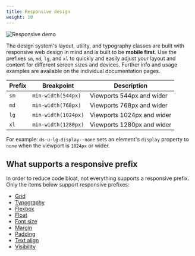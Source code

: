 ```yaml
---
title: Responsive design
weight: 10
---
```


![Responsive demo]({{root}}/public/images/responsive-demo.gif)

The design system's layout, utility, and typography classes are built with responsive web design in mind and is built to be **mobile first**. Use the prefixes `sm`, `md`, `lg`, and `xl` to quickly and easily adjust your layout and content for different screen sizes and devices. Further info and usage examples are available on the individual documentation pages.

| Prefix | Breakpoint | Description |
| ------ | ---------- | ----------- |
| `sm` | `min-width(544px)` | Viewports 544px and wider |
| `md` | `min-width(768px)` | Viewports 768px and wider |
| `lg` | `min-width(1024px)` | Viewports 1024px and wider |
| `xl` | `min-width(1280px)` | Viewports 1280px and wider |

For example: `ds-u-lg-display--none` sets an element's `display` property to `none` when the viewport is `1024px` or wider.

## What supports a responsive prefix

In order to reduce code bloat, not everything supports a responsive prefix. Only the items below support responsive prefixes:

- [Grid]({{root}}/layout/grid)
- [Typography]({{root}}/base/typography#responsive)
- [Flexbox]({{root}}/utilities/flexbox)
- [Float]({{root}}/utilities/float#responsive)
- [Font size]({{root}}/utilities/font-size#responsive)
- [Margin]({{root}}/utilities/margin#responsive)
- [Padding]({{root}}/utilities/padding#responsive)
- [Text align]({{root}}/utilities/text-align#responsive)
- [Visibility]({{root}}/utilities/visibility#responsive)